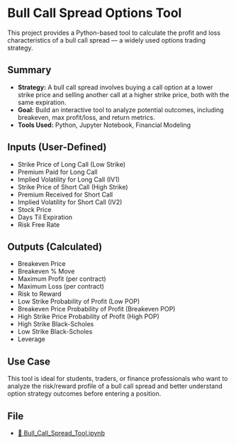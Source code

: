 # Bull Call Spread Options Tool

This project provides a Python-based tool to calculate the profit and loss characteristics of a bull call spread — a widely used options trading strategy.

## Summary

- **Strategy:** A bull call spread involves buying a call option at a lower strike price and selling another call at a higher strike price, both with the same expiration.
- **Goal:** Build an interactive tool to analyze potential outcomes, including breakeven, max profit/loss, and return metrics.
- **Tools Used:** Python, Jupyter Notebook, Financial Modeling

## Inputs (User-Defined)

- Strike Price of Long Call (Low Strike)
- Premium Paid for Long Call
- Implied Volatility for Long Call (IV1)
- Strike Price of Short Call (High Strike)
- Premium Received for Short Call
- Implied Volatility for Short Call (IV2)
- Stock Price
- Days Til Expiration
- Risk Free Rate

## Outputs (Calculated)

- Breakeven Price
- Breakeven % Move
- Maximum Profit (per contract)
- Maximum Loss (per contract)
- Risk to Reward
- Low Strike Probability of Profit (Low POP)
- Breakeven Price Probability of Profit (Breakeven POP)
- High Strike Price Probability of Profit (High POP)
- High Strike Black-Scholes
- Low Strike Black-Scholes
- Leverage

## Use Case

This tool is ideal for students, traders, or finance professionals who want to analyze the risk/reward profile of a bull call spread and better understand option strategy outcomes before entering a position.

## File

- [📓 Bull_Call_Spread_Tool.ipynb](./Bull_Call_Spread_Tool.ipynb)


